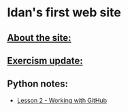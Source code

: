 # Idan's first web site
## [About the site:](https://idanadir.github.io/about)

## [Exercism update:](https://idanadir.github.io/exercism)

## Python notes:
  - [Lesson 2 - Working with GitHub](https://idanadir.github.io/lesson2)

